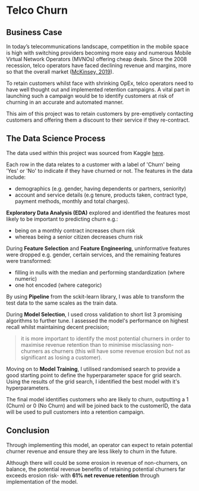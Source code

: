 # Telco Churn


Business Case
-------------

In today’s telecommunications landscape, competition in the mobile space is high with switching providers becoming more easy and numerous Mobile Virtual Network Operators (MVNOs) offering cheap deals. Since the 2008 recession, telco operators have faced declining revenue and margins, more so that the overall market ([McKinsey, 2019](https://www.mckinsey.com/~/media/McKinsey/Industries/Technology%20Media%20and%20Telecommunications/Telecommunications/Our%20Insights/Telecom%20operators%20Surviving%20and%20thriving%20through%20the%20next%20downturn/Telecom-operators-Surviving-and-thriving-through-the-next-downturn.pdf?shouldIndex=false)).

To retain customers whilst face with shrinking OpEx, telco operators need to have well thought out and implemented retention campaigns. A vital part in launching such a campaign would be to identify customers at risk of churning in an accurate and automated manner.

This aim of this project was to retain customers by pre-emptively contacting customers and offering them a discount to their service if they re-contract. 



The Data Science Process
-------------

The data used within this project was sourced from Kaggle [here](https://www.kaggle.com/blastchar/telco-customer-churn).

Each row in the data relates to a customer with a label of 'Churn' being 'Yes' or 'No' to indicate if they have churned or not.
The features in the data include:
- demographics (e.g. gender, having dependents or partners, seniority) 
- account and service details (e.g tenure, products taken, contract type, payment methods, monthly and total charges).

**Exploratory Data Analysis (EDA)** explored and identified the features most likely to be important to predicting churn e.g.:
- being on a monthly contract increases churn risk
- whereas being a senior citizen decreases churn risk

During **Feature Selection** and **Feature Engineering**, uninformative features were dropped e.g. gender, certain services, and the remaining features were transformed:
- filling in nulls with the median and performing standardization (where numeric) 
- one hot encoded (where categoric) 

By using **Pipeline** from the sckit-learn library, I was able to transform the test data to the same scales as the train data.

During **Model Selection**, I used cross validation to short list 3 promising algorithms to further tune. I assessed the model's performance on highest recall whilst maintaining decent precision; 
> it is more important to identify the most potential churners in order to maximise revenue retention than to minimise misclassing non-churners as churners (this will have some revenue erosion but not as significant as losing a customer).

Moving on to **Model Training**, I utilised randomised search to provide a good starting point to define the hyperparameter space for grid search. Using the results of the grid search, I identified the best model with it's hyperparameters.

The final model identifies customers who are likely to churn, outputting a 1 (Churn) or 0 (No Churn) and will be joined back to the customerID, the data will be used to pull customers into a retention campaign.

Conclusion
-------------

Through implementing this model, an operator can expect to retain potential churner revenue and ensure they are less likely to churn in the future. 

Although there will could be some erosion in revenue of non-churners, on balance, the potential revenue benefits of retaining potential churners far exceeds erosion risk- with **61% net revenue retention** through implementation of the model.
